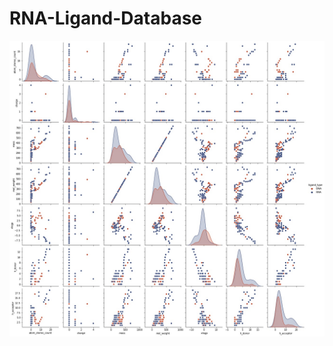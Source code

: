 # RNA-Ligand-Database

![image](https://raw.githubusercontent.com/akshayonly/RNA-Ligand-Database/main/rna_dna_ligand_comparison.jpg)
